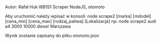Autor: Rafał Huk	I6B1S1
Scraper NodeJS, otomoto

Aby uruchomić należy wpisać w konsoli:
node scrape2 [marka] [mdodel] [cena_min] [cena_max] [rodzaj_paliwa] [Lokalizacja]
np:
node scrape2 audi a4 3000 10000 diesel Warszawa

Wynik zostanie zapisany do pliku otomoto.json


